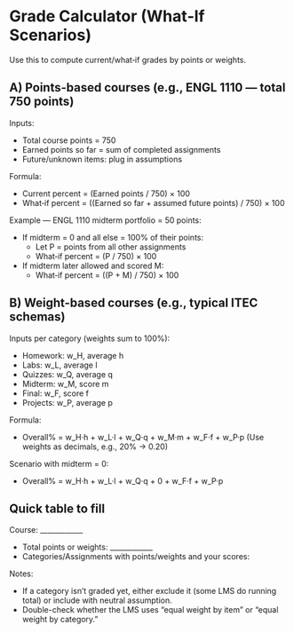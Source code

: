 # Grade Calculator (What‑If Scenarios)

Use this to compute current/what‑if grades by points or weights.

## A) Points-based courses (e.g., ENGL 1110 — total 750 points)

Inputs:

- Total course points = 750
- Earned points so far = sum of completed assignments
- Future/unknown items: plug in assumptions

Formula:

- Current percent = (Earned points / 750) × 100
- What‑if percent = ((Earned so far + assumed future points) / 750) × 100

Example — ENGL 1110 midterm portfolio = 50 points:

- If midterm = 0 and all else = 100% of their points:
  - Let P = points from all other assignments
  - What‑if percent = (P / 750) × 100
- If midterm later allowed and scored M:
  - What‑if percent = ((P + M) / 750) × 100

## B) Weight-based courses (e.g., typical ITEC schemas)

Inputs per category (weights sum to 100%):

- Homework: w_H, average h
- Labs: w_L, average l
- Quizzes: w_Q, average q
- Midterm: w_M, score m
- Final: w_F, score f
- Projects: w_P, average p

Formula:

- Overall% = w_H·h + w_L·l + w_Q·q + w_M·m + w_F·f + w_P·p
  (Use weights as decimals, e.g., 20% → 0.20)

Scenario with midterm = 0:

- Overall% = w_H·h + w_L·l + w_Q·q + 0 + w_F·f + w_P·p

## Quick table to fill

Course: ____________

- Total points or weights: ____________
- Categories/Assignments with points/weights and your scores:

Notes:

- If a category isn’t graded yet, either exclude it (some LMS do running total) or include with neutral assumption.
- Double-check whether the LMS uses “equal weight by item” or “equal weight by category.”
